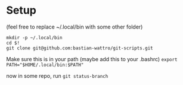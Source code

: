 # Setup

(feel free to replace ~/.local/bin with some other folder)
```
mkdir -p ~/.local/bin
cd $!
git clone git@github.com:bastian-wattro/git-scripts.git
```

Make sure this is in your path (maybe add this to your .bashrc)
`export PATH="$HOME/.local/bin:$PATH"`

now in some repo, run `git status-branch`
